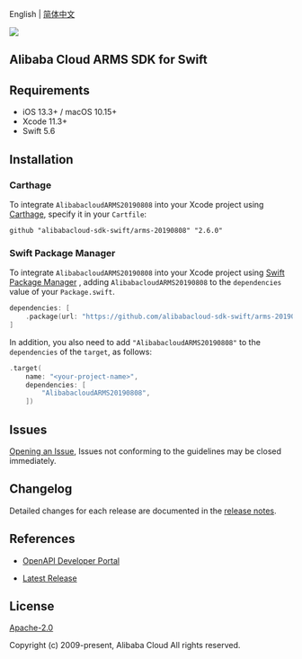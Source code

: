 English | [简体中文](README-CN.md)

![](https://aliyunsdk-pages.alicdn.com/icons/AlibabaCloud.svg)

## Alibaba Cloud ARMS SDK for Swift

## Requirements

- iOS 13.3+ / macOS 10.15+
- Xcode 11.3+
- Swift 5.6

## Installation

### Carthage

To integrate `AlibabacloudARMS20190808` into your Xcode project using [Carthage](https://github.com/Carthage/Carthage), specify it in your `Cartfile`:

```ogdl
github "alibabacloud-sdk-swift/arms-20190808" "2.6.0"
```

### Swift Package Manager

To integrate `AlibabacloudARMS20190808` into your Xcode project using [Swift Package Manager](https://swift.org/package-manager/) , adding `AlibabacloudARMS20190808` to the `dependencies` value of your `Package.swift`.

```swift
dependencies: [
    .package(url: "https://github.com/alibabacloud-sdk-swift/arms-20190808.git", from: "2.6.0")
]
```

In addition, you also need to add `"AlibabacloudARMS20190808"` to the `dependencies` of the `target`, as follows:

```swift
.target(
    name: "<your-project-name>",
    dependencies: [
        "AlibabacloudARMS20190808",
    ])
```

## Issues

[Opening an Issue](https://github.com/alibabacloud-sdk-swift/arms-20190808/issues/new), Issues not conforming to the guidelines may be closed immediately.

## Changelog

Detailed changes for each release are documented in the [release notes](./ChangeLog.txt).

## References

* [OpenAPI Developer Portal](https://next.api.alibabacloud.com/home)
- [Latest Release](https://github.com/alibabacloud-sdk-swift/arms-20190808)

## License

[Apache-2.0](http://www.apache.org/licenses/LICENSE-2.0)

Copyright (c) 2009-present, Alibaba Cloud All rights reserved.
